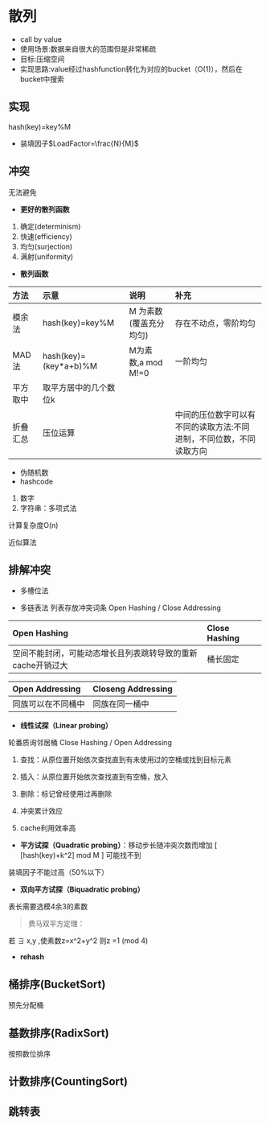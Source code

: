 # 散列
* call by value
* 使用场景:数据来自很大的范围但是非常稀疏
* 目标:压缩空间
* 实现思路:value经过hashfunction转化为对应的bucket（O(1)），然后在bucket中搜索
## 实现
hash(key)=key%M
* 装填因子$LoadFactor=\frac{N}{M}$
## 冲突
无法避免
* __更好的散列函数__
1. 确定(determinism)
2. 快速(efficiency)
3. 均匀(surjection)
4. 满射(uniformity)
* __散列函数__

| 方法     | 示意                  | 说明                   | 补充                                                                |
|:---------|:----------------------|:-----------------------|:--------------------------------------------------------------------|
| 模余法   | hash(key)=key%M       | M 为素数(覆盖充分均匀) | 存在不动点，零阶均匀                                                |
| MAD法    | hash(key)=(key*a+b)%M | M为素数,a mod M!=0     | 一阶均匀                                                            |
| 平方取中 | 取平方居中的几个数位k |                        |                                                                     |
| 折叠汇总 | 压位运算              |                        | 中间的压位数字可以有不同的读取方法:不同进制，不同位数，不同读取方向 |

* 伪随机数
* hashcode
1. 数字
1. 字符串：多项式法

计算复杂度O(n)

近似算法

## 排解冲突
* 多槽位法



* 多链表法
列表存放冲突词条
Open Hashing
/
Close Addressing

| Open Hashing                                                | Close Hashing |
|:------------------------------------------------------------|:--------------|
| 空间不能封闭，可能动态增长且列表跳转导致的重新cache开销过大 | 桶长固定      |

| Open Addressing    | Closeng Addressing |
|:-------------------|:-------------------|
| 同族可以在不同桶中 | 同族在同一桶中     |

* __线性试探（Linear probing）__

轮番质询邻居桶
Close Hashing
/
Open Addressing
1. 查找：从原位置开始依次查找直到有未使用过的空桶或找到目标元素
1. 插入：从原位置开始依次查找直到有空桶，放入
1. 删除：标记曾经使用过再删除


1. 冲突累计效应
1. cache利用效率高


* __平方试探（Quadratic probing）__：移动步长随冲突次数而增加
\[
[hash(key)+k^2] mod M
\]
可能找不到

装填因子不能过高（50%以下）
* __双向平方试探（Biquadratic probing）__

表长需要选模4余3的素数
>费马双平方定理：

若 $\exists$ x,y ,使素数z=x^2+y^2 则z =1 (mod 4)

* __rehash__

## 桶排序(BucketSort)
预先分配桶
## 基数排序(RadixSort)
按照数位排序
## 计数排序(CountingSort)

## 跳转表
